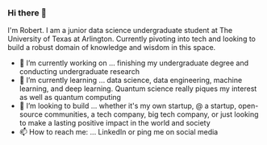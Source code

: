 ### Hi there 👋
I'm Robert. I am a junior data science undergraduate student at The University of Texas at Arlington. Currently pivoting into tech and looking to build a robust domain of knowledge and wisdom in this space.

- 🔭 I’m currently working on ... finishing my undergraduate degree and conducting undergraduate research
- 🌱 I’m currently learning ... data science, data engineering, machine learning, and deep learning. Quantum science really piques my interest as well as quantum computing
- 👯 I’m looking to build ... whether it's my own startup, @ a startup, open-source communities, a tech company, big tech company, or just looking to make a lasting positive impact in the world and society
- 📫 How to reach me: ... LinkedIn or ping me on social media
